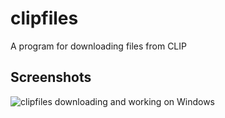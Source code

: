 clipfiles
=========

A program for downloading files from CLIP

Screenshots
-----------


![clipfiles downloading and working on Windows](http://i.imgur.com/vkPlIvG.png "Windows Version")
